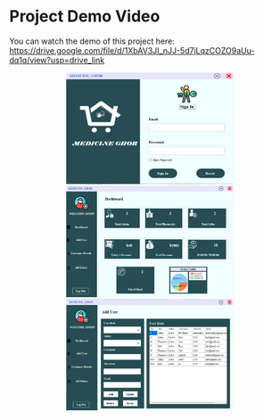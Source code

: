 # Project Demo Video
You can watch the demo of this project here: https://drive.google.com/file/d/1XbAV3JI_nJJ-5d7jLqzCOZO9aUu-dq1q/view?usp=drive_link
<p align="center">
  <img src="https://github.com/Iffti-Hasan/Pharmacy-Management-System-MedicineGhor---C---.NET/blob/24d51e1493184bfee84f2394fa13d72e704eff42/MedicineGhor_userInterface/logIn_interface.png" alt="Login Interface" width="300" height="200" />
  <img src="https://github.com/Iffti-Hasan/Pharmacy-Management-System-MedicineGhor---C---.NET/blob/24d51e1493184bfee84f2394fa13d72e704eff42/MedicineGhor_userInterface/admin_dashboard.png" alt="Admin Dashboard" width="300" height="200" />
  <img src="https://github.com/Iffti-Hasan/Pharmacy-Management-System-MedicineGhor---C---.NET/blob/24d51e1493184bfee84f2394fa13d72e704eff42/MedicineGhor_userInterface/admin_addUser.png" alt="Admin Add User" width="300" height="200" />
</p>

